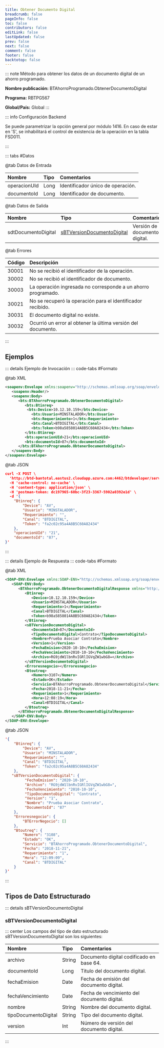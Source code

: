 ```yaml
---
title: Obtener Documento Digital
breadcrumb: false
pageInfo: false
toc: false
contributors: false
editLink: false
lastUpdated: false
prev: false
next: false
comment: false
footer: false
backtotop: false
---
```


<!-- ABRE DATOS DEL MÉTODO -->
::: note Método para obtener los datos de un documento digital de un ahorro programado.

**Nombre publicación:** BTAhorroProgramado.ObtenerDocumentoDigital

**Programa:** RBTPG567

**Global/País:** Global
:::
<!-- CIERRA DATOS DEL MÉTODO -->

<!-- ABRE CONFIGURACIÓN BACKEND -->
::: info Configuración Backend

Se puede parametrizar la opción general por módulo 1416. En caso de estar en 'S', se inhabilitará el control de existencia de la operación en la tabla FSD011.

:::
<!-- CIERRA CONFIGURACIÓN BACKEND -->

<!-- ABRE TABLA DE DATOS -->
::: tabs #Datos 

@tab Datos de Entrada

Nombre | Tipo | Comentarios
:--------- | :--------- | :---------
operacionUId | Long | Identificador único de operación.
documentoId | Long | Identificador de documento.

@tab Datos de Salida

Nombre | Tipo | Comentarios
:--------- | :----------- | :-----------
sdtDocumentoDigital | [sBTVersionDocumentoDigital](#sbtversiondocumentodigital) | Versión de documento digital.

@tab Errores

Código | Descripción
:--------- | :-----------
30001 | No se recibió el identificador de la operación.
30002 | No se recibió el identificador de documento.
30003 | La operación ingresada no corresponde a un ahorro programado.
30021 | No se recuperó la operación para el identificador recibido.
30031 | El documento digital no existe.
30032 | Ocurrió un error al obtener la última versión del documento.
::: 
<!-- CIERRA TABLA DE DATOS -->

## **Ejemplos**

<!-- ABRE EJEMPLO DE INVOCACIÓN -->
::: details Ejemplo de Invocación 
::: code-tabs #Formato

@tab XML
```xml
<soapenv:Envelope xmlns:soapenv="http://schemas.xmlsoap.org/soap/envelope/" xmlns:bts="http://uy.com.dlya.bantotal/BTSOA/">
   <soapenv:Header/>
   <soapenv:Body>
      <bts:BTAhorroProgramado.ObtenerDocumentoDigital>
         <bts:Btinreq>
		  <bts:Device>10.12.10.159</bts:Device>
            <bts:Usuario>MINSTALADOR</bts:Usuario>
            <bts:Requerimiento>1</bts:Requerimiento>
            <bts:Canal>BTDIGITAL</bts:Canal>
            <bts:Token>b98a5858014A8B5C60A82434</bts:Token>
         </bts:Btinreq>
         <bts:operacionUId>21</bts:operacionUId>
         <bts:documentoId>87</bts:documentoId>
      </bts:BTAhorroProgramado.ObtenerDocumentoDigital>
   </soapenv:Body>
</soapenv:Envelope>
```

@tab JSON
```json
curl -X POST \
  'http://btd-bantotal.eastus2.cloudapp.azure.com:4462/btdeveloper/servlet/com.dlya.bantotal.odwsbt_BTAhorroProgramado?ObtenerDocumentoDigital=' \
  -H 'cache-control: no-cache' \
  -H 'content-type: application/json' \
  -H 'postman-token: dc197965-60bc-3f23-3367-5902a0392e1d' \
  -d '{
	"Btinreq": {
		"Device": "AV",
		"Usuario": "MINSTALADOR",
		"Requerimiento": "",
		"Canal": "BTDIGITAL",
		"Token": "fa2c02c95a4A8B5C60A82434"
	},
	"operacionUId": "21",
	"documentoId": "87",
}'
```
:::
<!-- CIERRA EJEMPLO DE INVOCACIÓN -->

<!-- ABRE EJEMPLO DE RESPUESTA -->
::: details Ejemplo de Respuesta 
::: code-tabs #Formato

@tab XML
```xml
<SOAP-ENV:Envelope xmlns:SOAP-ENV="http://schemas.xmlsoap.org/soap/envelope/" xmlns:xsd="http://www.w3.org/2001/XMLSchema" xmlns:SOAP-ENC="http://schemas.xmlsoap.org/soap/encoding/" xmlns:xsi="http://www.w3.org/2001/XMLSchema-instance" xmlns:bts="http://uy.com.dlya.bantotal/BTSOA/">
   <SOAP-ENV:Body>
      <BTAhorroProgramado.ObtenerDocumentoDigitalResponse xmlns="http://uy.com.dlya.bantotal/BTSOA/">
         <Btinreq>
            <Device>10.12.10.159</Device>
            <Usuario>MINSTALADOR</Usuario>
            <Requerimiento>1</Requerimiento>
            <Canal>BTDIGITAL</Canal>
            <Token>b98a5858014A8B5C60A82434</Token>
         </Btinreq>
         <sBTVersionDocumentoDigital>
            <DocumentoId>87</DocumentoId>
            <TipoDocumentoDigital>Contrato</TipoDocumentoDigital>
            <Nombre>Prueba Asociar Contrato</Nombre>
            <Version>1</Version>
            <FechaEmision>2020-10-10</FechaEmision>
            <FechaVencimiento>2010-10-10</FechaVencimiento>
            <Archivo>RG9jdW1lbnRvIGRlIGVqZW1wbG8=</Archivo>
         </sBTVersionDocumentoDigital>
         <Erroresnegocio></Erroresnegocio>
         <Btoutreq>
            <Numero>3107</Numero>
            <Estado>OK</Estado>
            <Servicio>BTAhorroProgramado.ObtenerDocumentoDigital</Servicio>
            <Fecha>2018-11-21</Fecha>
            <Requerimiento>1</Requerimiento>
            <Hora>12:08:19</Hora>
            <Canal>BTDIGITAL</Canal>
         </Btoutreq>
      </BTAhorroProgramado.ObtenerDocumentoDigitalResponse>
   </SOAP-ENV:Body>
</SOAP-ENV:Envelope>
```

@tab JSON
```json
'{
	"Btinreq": {
		"Device": "AV",
		"Usuario": "MINSTALADOR",
		"Requerimiento": "",
		"Canal": "BTDIGITAL",
		"Token": "fa2c02c95a4A8B5C60A82434"
	},
   "sBTVersionDocumentoDigital": {
         "FechaEmision": "2020-10-10",
         "Archivo": "RG9jdW1lbnRvIGRlIGVqZW1wbG8=",
         "FechaVencimiento": "2010-10-10",
         "TipoDocumentoDigital": "Contrato",
         "Version": "1",
         "Nombre": "Prueba Asociar Contrato",
         "DocumentoId": "87"
    },
    "Erroresnegocio": {
        "BTErrorNegocio": []
    },
    "Btoutreq": {
        "Numero": "3108",
        "Estado": "OK",
        "Servicio": "BTAhorroProgramado.ObtenerDocumentoDigital",
        "Fecha": "2018-11-21",
        "Requerimiento": "1",
        "Hora": "12:09:09",
        "Canal": "BTDIGITAL"
    }
}'
```
::: 
<!-- CIERRA EJEMPLO DE RESPUESTA -->

## **Tipos de Dato Estructurado**

<!-- ABRE SDT -->
::: details sBTVersionDocumentoDigital  

### sBTVersionDocumentoDigital

::: center 
Los campos del tipo de dato estructurado sBTVersionDocumentoDigital son los siguientes: 

Nombre | Tipo | Comentarios 
:--------- | :----------- | :----------- 
archivo | String | Documento digital codificado en base 64. 
documentoId | Long | Titulo del documento digital. 
fechaEmision | Date | Fecha de emisión del documento digital. 
fechaVencimiento | Date | Fecha de vencimiento del documento digital. 
nombre | String | Nombre del documento digital. 
tipoDocumentoDigital | String | Tipo del documento digital. 
version | Int | Número de versión del documento digital. 
:::
<!-- CIERRA SDT -->